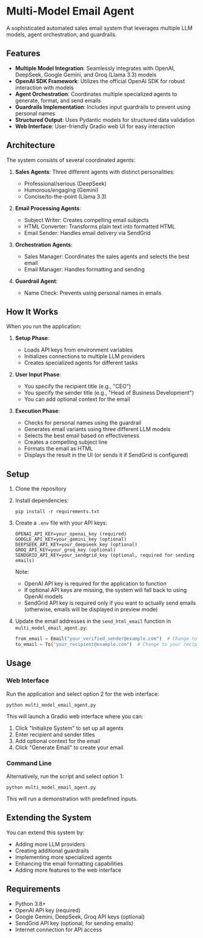 # Multi-Model Email Agent

A sophisticated automated sales email system that leverages multiple LLM models, agent orchestration, and guardrails.

## Features

- **Multiple Model Integration**: Seamlessly integrates with OpenAI, DeepSeek, Google Gemini, and Groq (Llama 3.3) models
- **OpenAI SDK Framework**: Utilizes the official OpenAI SDK for robust interaction with models
- **Agent Orchestration**: Coordinates multiple specialized agents to generate, format, and send emails
- **Guardrails Implementation**: Includes input guardrails to prevent using personal names
- **Structured Output**: Uses Pydantic models for structured data validation
- **Web Interface**: User-friendly Gradio web UI for easy interaction

## Architecture

The system consists of several coordinated agents:

1. **Sales Agents**: Three different agents with distinct personalities:
   - Professional/serious (DeepSeek)
   - Humorous/engaging (Gemini)
   - Concise/to-the-point (Llama 3.3)

2. **Email Processing Agents**:
   - Subject Writer: Creates compelling email subjects
   - HTML Converter: Transforms plain text into formatted HTML
   - Email Sender: Handles email delivery via SendGrid

3. **Orchestration Agents**:
   - Sales Manager: Coordinates the sales agents and selects the best email
   - Email Manager: Handles formatting and sending

4. **Guardrail Agent**:
   - Name Check: Prevents using personal names in emails

## How It Works

When you run the application:

1. **Setup Phase**:
   - Loads API keys from environment variables
   - Initializes connections to multiple LLM providers
   - Creates specialized agents for different tasks

2. **User Input Phase**:
   - You specify the recipient title (e.g., "CEO")
   - You specify the sender title (e.g., "Head of Business Development")
   - You can add optional context for the email

3. **Execution Phase**:
   - Checks for personal names using the guardrail
   - Generates email variants using three different LLM models
   - Selects the best email based on effectiveness
   - Creates a compelling subject line
   - Formats the email as HTML
   - Displays the result in the UI (or sends it if SendGrid is configured)

## Setup

1. Clone the repository
2. Install dependencies:
   ```
   pip install -r requirements.txt
   ```
3. Create a `.env` file with your API keys:
   ```
   OPENAI_API_KEY=your_openai_key (required)
   GOOGLE_API_KEY=your_gemini_key (optional)
   DEEPSEEK_API_KEY=your_deepseek_key (optional)
   GROQ_API_KEY=your_groq_key (optional)
   SENDGRID_API_KEY=your_sendgrid_key (optional, required for sending emails)
   ```
   Note: 
   - OpenAI API key is required for the application to function
   - If optional API keys are missing, the system will fall back to using OpenAI models
   - SendGrid API key is required only if you want to actually send emails (otherwise, emails will be displayed in preview mode)

4. Update the email addresses in the `send_html_email` function in `multi_model_email_agent.py`:
   ```python
   from_email = Email("your_verified_sender@example.com")  # Change to your verified sender
   to_email = To("your_recipient@example.com")  # Change to your recipient
   ```

## Usage

### Web Interface

Run the application and select option 2 for the web interface:
```
python multi_model_email_agent.py
```

This will launch a Gradio web interface where you can:
1. Click "Initialize System" to set up all agents
2. Enter recipient and sender titles
3. Add optional context for the email
4. Click "Generate Email" to create your email

### Command Line

Alternatively, run the script and select option 1:
```
python multi_model_email_agent.py
```

This will run a demonstration with predefined inputs.

## Extending the System

You can extend this system by:
- Adding more LLM providers
- Creating additional guardrails
- Implementing more specialized agents
- Enhancing the email formatting capabilities
- Adding more features to the web interface

## Requirements

- Python 3.8+
- OpenAI API key (required)
- Google Gemini, DeepSeek, Groq API keys (optional)
- SendGrid API key (optional, for sending emails)
- Internet connection for API access 
